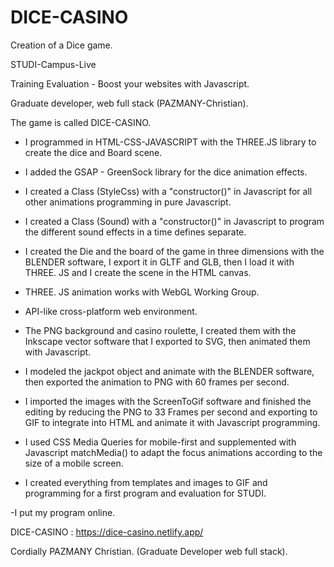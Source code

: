 # DICE-CASINO

Creation of a Dice game.

STUDI-Campus-Live

Training Evaluation - Boost your websites with Javascript.

Graduate developer, web full stack (PAZMANY-Christian).

The game is called DICE-CASINO.

- I programmed in HTML-CSS-JAVASCRIPT with the THREE.JS library to create the dice and Board scene.

- I added the GSAP - GreenSock library for the dice animation effects.

- I created a Class (StyleCss) with a "constructor()" in Javascript for all other animations programming in pure Javascript.

- I created a Class (Sound) with a "constructor()" in Javascript to program the different sound effects in a time defines separate.

- I created the Die and the board of the game in three dimensions with the BLENDER software, I export it in GLTF and GLB, then I load it with THREE.  JS and I create the scene in the HTML canvas.

- THREE. JS animation works with WebGL Working Group.

- API-like cross-platform web environment.

- The PNG background and casino roulette, I created them with the Inkscape vector software that I exported to SVG, then animated them with Javascript.

- I modeled the jackpot object and animate with the BLENDER software, then exported the animation to PNG with 60 frames per second.

- I imported the images with the ScreenToGif software and finished the editing by reducing the PNG to 33 Frames per second and exporting to GIF to integrate into HTML and animate it with Javascript programming.

- I used CSS Media Queries for mobile-first and supplemented with Javascript matchMedia() to adapt the focus animations according to the size of a mobile screen.

- I created everything from templates and images to GIF and programming for a first program and evaluation for STUDI.

-I put my program online.


DICE-CASINO : https://dice-casino.netlify.app/


Cordially PAZMANY Christian. (Graduate Developer web full stack).